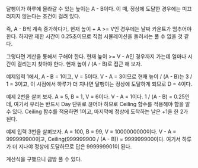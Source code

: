 달팽이가 하루에 올라갈 수 있는 높이는 A - B이다. 이 때, 정상에 도달한 경우에는 미끄러지지 않는다는 조건이 걸려 있다.

즉, A - B씩 계속 증가하다가, 현재 높이 + A >= V인 경우에는 날짜 카운트가 멈추어야 한다. 하지만 제한 시간이 0.25초이므로 직접 시뮬레이션을 돌려서는 풀 수 없을 것 같다.

그렇다면 계산을 통해서 구해야 한다. 현재 높이 >= V - A인 경우까지 가는데 얼마나 시간이 걸리는지 찾아야 한다. 현재 높이 / (A - B)로 접근 해 보자.

예제입력 1에서, A - B = 1이고, V = 5이다. V - A = 3이므로 현재 높이 / (A - B)는 3 / 1 = 3이고, 이 시점에서 하루가 더 지나면 달팽이는 정상에 도달하게 되므로 D = 4이다.

예제 2번을 살펴 보자. A = 5, B = 1, V = 6이다. V - A = 1이다. 1 / (A - B) = 0.25인데, 여기서 우리는 반드시 Day 단위로 끊어야 하므로 Ceiling 함수를 적용해야 함을 알 수 있다. Ceiling 함수를 적용하면 1이고, 마지막에 정상에 도착하는 날은 +1을 한 2가 된다.

예제 입력 3번을 살펴보자. A = 100, B = 99, V = 1000000000이다. V - A = 999999900이고, Ceiling(999999900 / (A - B)) = 999999900이다. 여기서 하루가 더 지나야 정상에 도달하므로 답은 999999901이 된다.

계산식을 구했으니 금방 풀 수 있다.
